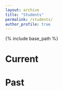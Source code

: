 ```yaml
---
layout: archive
title: "Students"
permalink: /students/
author_profile: true
---
```


{% include base_path %}

Current
======

Past
======
